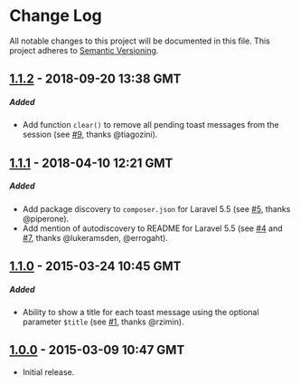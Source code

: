 # Change Log
All notable changes to this project will be documented in this file.
This project adheres to [Semantic Versioning](http://semver.org/).


## [1.1.2] - 2018-09-20 13:38 GMT
##### Added
- Add function `clear()` to remove all pending toast messages from the session (see [#9], thanks @tiagozini).

## [1.1.1] - 2018-04-10 12:21 GMT
##### Added
- Add package discovery to `composer.json` for Laravel 5.5 (see [#5], thanks @piperone).
- Add mention of autodiscovery to README for Laravel 5.5 (see [#4] and [#7], thanks @lukeramsden, @errogaht).

## [1.1.0] - 2015-03-24 10:45 GMT
##### Added
- Ability to show a title for each toast message using the optional parameter `$title` (see [#1], thanks @rzimin).

## [1.0.0] - 2015-03-09 10:47 GMT
- Initial release.



[#1]: https://github.com/Grimthorr/laravel-toast/pull/1
[#4]: https://github.com/Grimthorr/laravel-toast/pull/4
[#5]: https://github.com/Grimthorr/laravel-toast/pull/5
[#7]: https://github.com/Grimthorr/laravel-toast/pull/7
[#9]: https://github.com/Grimthorr/laravel-toast/pull/9

[1.1.2]: https://github.com/Grimthorr/laravel-toast/compare/1.1.1...1.1.2
[1.1.1]: https://github.com/Grimthorr/laravel-toast/compare/1.1.0...1.1.1
[1.1.0]: https://github.com/Grimthorr/laravel-toast/compare/1.0.0...1.1.0
[1.0.0]: https://github.com/Grimthorr/laravel-toast/tree/1.0.0
